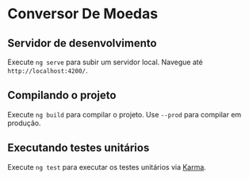 # Conversor De Moedas

## Servidor de desenvolvimento

Execute `ng serve` para subir um servidor local. Navegue até `http://localhost:4200/`.

## Compilando o projeto

Execute `ng build` para compilar o projeto. Use `--prod` para compilar em produção.

## Executando testes unitários

Execute `ng test` para executar os testes unitários via [Karma](https://karma-runner.github.io).

